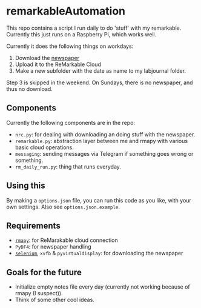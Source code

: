 # remarkableAutomation
This repo contains a script I run daily to do 'stuff' with my remarkable. Currently this just runs on a Raspberry Pi, which works well.

Currently it does the following things on workdays:
  1. Download the [newspaper](https://www.nrc.nl/)
  2. Upload it to the ReMarkable Cloud
  3. Make a new subfolder with the date as name to my labjournal folder.

Step 3 is skipped in the weekend. On Sundays, there is no newspaper, and thus no download.

## Components
Currently the following components are in the repo:
  * `nrc.py`: for dealing with downloading an doing stuff with the newspaper.
  * `remarkable.py`: abstraction layer between me and rmapy with various basic cloud operations.
  * `messaging`: sending messages via Telegram if something goes wrong or something.
  * `rm_daily_run.py`: thing that runs everyday.

## Using this
By making a `options.json` file, you can run this code as you like, with your own settings. Also see `options.json.example`.

## Requirements
  * [`rmapy`](https://github.com/subutux/rmapy/): for ReMarakable cloud connection
  * `PyDF4`: for newspaper handling
  * [`selenium`](https://selenium-python.readthedocs.io/), `xvfb` & `pyvirtualdisplay`: for downloading the newspaper

## Goals for the future
  * Initialize empty notes file every day (currently not working because of rmapy (I suspect)).
  * Think of some other cool ideas.
